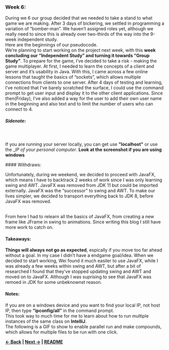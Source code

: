 ### Week 6:
During we 6 our group decided that we needed to take a stand to what game we are making. After 3 days of bickering, we settled in programming a variation of “bomber-man”. We haven’t assigned roles yet, although we really need to since this is already over two-thirds of the way into the 9-week independent study.
<br>
Here are the beginnings of our pseudocode.
<br>
We’re planning to start working on the project next week, with this __week concluding our “Independent Study” and turning it towards “Group Study”__. To prepare for the game, I’ve decided to take a risk - making the game multiplayer. At first, I needed to learn the concepts of a client and server and it’s usability in Java. With this, I came across a few online lessons that taught the basics of “sockets”, which allows multiple connections from clients to one server. After 4 days of testing and learning, I’ve noticed that I’ve barely scratched the surface, I could use the command prompt to get user input and display it to the other client applications. Since then(Friday), I’ve also added a way for the user to add their own user name in the beginning and also text and to limit the number of users who can connect to 4.

##### Sidenote:
<br><br>If you are running your server locally, you can get use __"localhost"__ or use the __IP of your personal computer_. **Look at the screenshot if you are using windows**<br>

<img src = "">
<br>
#### Withdraws:

Unfortunately, during we weekend, we decided to proceed with JavaFX, which means I have to backtrack 2 weeks of work since I was only learning swing and AWT. JavaFX was removed from JDK 11 but could be imported externally. JavaFX was the “successor” to swing and AWT. To make our lives simpler, we decided to transport everything back to JDK 8, before JavaFX was removed.


<br>From here I had to relearn all the basics of JavaFX, from creating a new frame like JFrame in swing to animations. Since writing this blog   I still have more work to catch on. 



#### Takeaways:
__Things will always not go as expected__, espically if you move too far ahead without a goal. In my case I didn’t have a endgame goal/idea. When we decided to start working, Wei found it much easiler to use JavaFX, while I was already a few weeks within swing and AWT, but after a bit of researched I found that they’ve stopped updating swing and AWT and moved on to JavaFX. Although I was suprising to see that JavaFX was remoed in JDK for some unbeknownst reason.

####  Notes:

If you are on a windows device and you want to find your local IP, not host IP, then type __“ipconfig/all”__ in the command prompt.
<br>
This took way to much time for me to learn about how to run multiple instances of the same class on __IntelliJ__.
<br>The following is a GIF to show to enable parallel run and make compounds, which allows for multiple files to be run with one click.

<b>[&larr; Back](Entry_5.md)  | [Next &rarr;](Entry_7.md) | [README](../README.md)</b>
